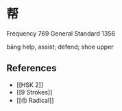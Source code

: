 # 帮
Frequency 769
General Standard 1356

bāng
help, assist; defend; shoe upper

## References
- [[HSK 2]]
- [[9 Strokes]]
- [[巾 Radical]]